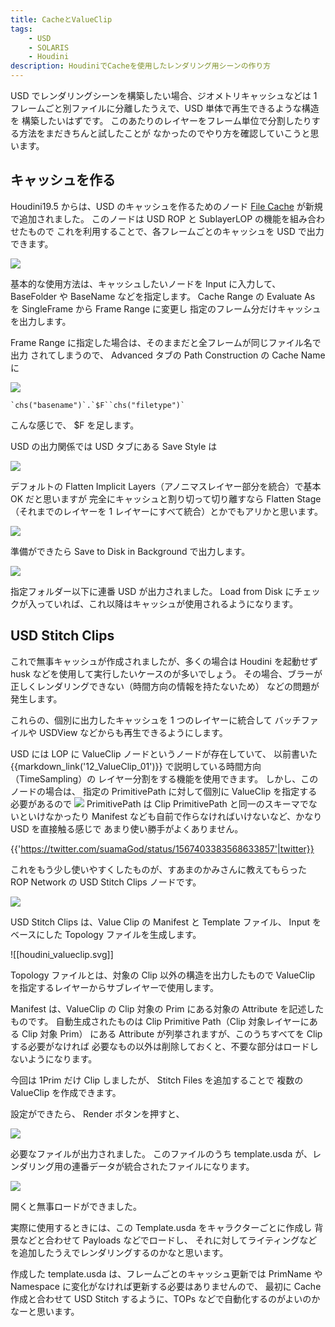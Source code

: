```yaml
---
title: CacheとValueClip
tags:
    - USD
    - SOLARIS
    - Houdini
description: HoudiniでCacheを使用したレンダリング用シーンの作り方
---
```


USD でレンダリングシーンを構築したい場合、ジオメトリキャッシュなどは 1 フレームごと別ファイルに分離したうえで、USD 単体で再生できるような構造を
構築したいはずです。
このあたりのレイヤーをフレーム単位で分割したりする方法をまだきちんと試したことが
なかったのでやり方を確認していこうと思います。

## キャッシュを作る

Houdini19.5 からは、USD のキャッシュを作るためのノード [File Cache](https://www.sidefx.com/docs/houdini19.5/nodes/lop/filecache.html) が新規で追加されました。
このノードは USD ROP と SublayerLOP の機能を組み合わせたもので
これを利用することで、各フレームごとのキャッシュを USD で出力できます。

![](https://gyazo.com/64eebd06fe760cc4099b8069bd17e9f5.png)

基本的な使用方法は、キャッシュしたいノードを Input に入力して、
BaseFolder や BaseName などを指定します。
Cache Range の Evaluate As を SingleFrame から Frame Range に変更し
指定のフレーム分だけキャッシュを出力します。

Frame Range に指定した場合は、そのままだと全フレームが同じファイル名で出力
されてしまうので、 Advanced タブの Path Construction の Cache Name に

![](https://gyazo.com/3bb1a21190034c6ed7ea84ae788495b2.png)

```
`chs("basename")`.`$F``chs("filetype")`
```

こんな感じで、 $F を足します。

USD の出力関係では
USD タブにある Save Style は

![](https://gyazo.com/d5bedee845d003945a90b80e8025fc5e.png)

デフォルトの Flatten Implicit Layers（アノニマスレイヤー部分を統合）で基本 OK だと思いますが
完全にキャッシュと割り切って切り離すなら Flatten Stage（それまでのレイヤーを 1 レイヤーにすべて統合）とかでもアリかと思います。

![](https://gyazo.com/da7d6fc7bd23c697455443c522835e77.png)

準備ができたら Save to Disk in Background で出力します。

![](https://gyazo.com/5776c4aff6d3a787677bc91873c4d302.png)

指定フォルダー以下に連番 USD が出力されました。
Load from Disk にチェックが入っていれば、これ以降はキャッシュが使用されるようになります。

## USD Stitch Clips

これで無事キャッシュが作成されましたが、多くの場合は Houdini を起動せず
husk などを使用して実行したいケースのが多いでしょう。
その場合、ブラーが正しくレンダリングできない（時間方向の情報を持たないため）
などの問題が発生します。

これらの、個別に出力したキャッシュを 1 つのレイヤーに統合して
バッチファイルや USDView などからも再生できるようにします。

USD には LOP に ValueClip ノードというノードが存在していて、
以前書いた {{markdown_link('12_ValueClip_01')}} で説明している時間方向（TimeSampling）の
レイヤー分割をする機能を使用できます。
しかし、このノードの場合は、
指定の PrimitivePath に対して個別に ValueClip を指定する必要があるので
![](https://gyazo.com/5687a47d5ed4d8c7d920a98df771a8ad.png)
PrimitivePath は Clip PrimitivePath と同一のスキーマでないといけなかったり
Manifest なども自前で作らなければいけないなど、かなり USD を直接触る感じで
あまり使い勝手がよくありません。

{{'https://twitter.com/suamaGod/status/1567403383568633857'|twitter}}

これをもう少し使いやすくしたものが、すあまのかみさんに教えてもらった ROP Network の USD Stitch Clips ノードです。

![](https://gyazo.com/2c87cfb56bf0ec3c4e3f12db2e4f9add.png)

USD Stitch Clips は、Value Clip の Manifest と Template ファイル、
Input をベースにした Topology ファイルを生成します。

![[houdini_valueclip.svg]]

Topology ファイルとは、対象の Clip 以外の構造を出力したもので
ValueClip を指定するレイヤーからサブレイヤーで使用します。

Manifest は、ValueClip の Clip 対象の Prim にある対象の Attribute を記述したものです。
自動生成されたものは Clip Primitive Path（Clip 対象レイヤーにある Clip 対象 Prim）
にある Attribute が列挙されますが、このうちすべてを Clip する必要がなければ
必要なもの以外は削除しておくと、不要な部分はロードしないようになります。

今回は 1Prim だけ Clip しましたが、 Stitch Files を追加することで
複数の ValueClip を作成できます。

設定ができたら、 Render ボタンを押すと、

![](https://gyazo.com/afb2a3e6fa76d01d73f0fd407228c4da.png)

必要なファイルが出力されました。
このファイルのうち template.usda が、レンダリング用の連番データが統合されたファイルになります。

![](https://gyazo.com/18a46cd914f30fbdc73ca11d96a3615c.png)

開くと無事ロードができました。

実際に使用するときには、この Template.usda をキャラクターごとに作成し
背景などと合わせて Payloads などでロードし、
それに対してライティングなどを追加したうえでレンダリングするのかなと思います。

作成した template.usda は、フレームごとのキャッシュ更新では
PrimName や Namespace に変化がなければ更新する必要はありませんので、
最初に Cache 作成と合わせて USD Stitch するように、TOPs などで自動化するのがよいのかなーと思います。
